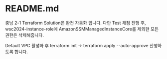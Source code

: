 # README.md

충남 2-1 Terraform Solution은 완전 자동화 입니다.
다만 Test 채점 진행 후, wsc2024-instance-role에 AmazonSSMManagedInstanceCore를 제외한 모든 권한은 삭제해줍니다.

Default VPC 활성화 후 terraform init -> terraform apply --auto-approve 진행하도록 합니다.
